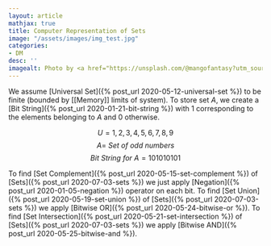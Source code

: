 ```yaml
---
layout: article
mathjax: true
title: Computer Representation of Sets
image: "/assets/images/img_test.jpg"
categories:
- DM
desc: '' 
imagealt: Photo by <a href="https://unsplash.com/@mangofantasy?utm_source=unsplash&utm_medium=referral&utm_content=creditCopyText">Tim Johnson</a> on <a href="https://unsplash.com/s/photos/logic?utm_source=unsplash&utm_medium=referral&utm_content=creditCopyText">Unsplash</a>
---
```


We assume [Universal Set]({% post_url 2020-05-12-universal-set %}) to be finite (bounded by [[Memory]] limits of system).
To store set $A$, we create a [Bit String]({% post_url 2020-01-21-bit-string %}) with 1 corresponding to the elements belonging to $A$ and 0 otherwise.

$$U = {1, 2, 3, 4, 5, 6, 7, 8, 9}$$
$$A =\ Set\ of\ odd\ numbers$$
$$Bit\ String\ for\ A=101010101$$

To find [Set Complement]({% post_url 2020-05-15-set-complement %}) of [Sets]({% post_url 2020-07-03-sets %}) we just apply [Negation]({% post_url 2020-01-05-negation %}) operator on each bit.
To find [Set Union]({% post_url 2020-05-19-set-union %}) of [Sets]({% post_url 2020-07-03-sets %}) we apply [Bitwise OR]({% post_url 2020-05-24-bitwise-or %}).
To find [Set Intersection]({% post_url 2020-05-21-set-intersection %}) of [Sets]({% post_url 2020-07-03-sets %}) we apply [Bitwise AND]({% post_url 2020-05-25-bitwise-and %}).